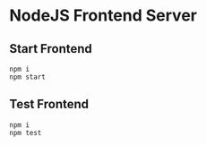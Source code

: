 # NodeJS Frontend Server

## Start Frontend
```shell
npm i
npm start
```

## Test Frontend
```shell
npm i
npm test
```